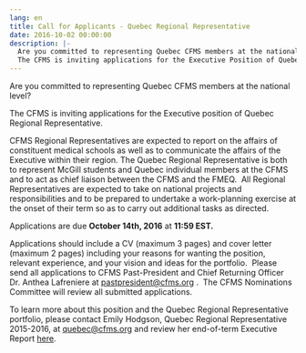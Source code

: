 ```yaml
---
lang: en
title: Call for Applicants - Quebec Regional Representative
date: 2016-10-02 00:00:00
description: |-
  Are you committed to representing Quebec CFMS members at the national level?
  The CFMS is inviting applications for the Executive Position of Quebec Regional Representative.
---
```



Are you committed to representing Quebec CFMS members at the national level?

The CFMS is inviting applications for the Executive position of Quebec Regional Representative.

CFMS Regional Representatives are expected to report on the affairs of constituent medical schools as well as to communicate the affairs of the Executive within their region. The Quebec Regional Representative is both to represent McGill students and Quebec individual members at the CFMS and to act as chief liaison between the CFMS and the FMEQ.&nbsp; All Regional Representatives are expected to take on national projects and responsibilities and to be prepared to undertake a work-planning exercise at the onset of their term so as to carry out additional tasks as directed.

Applications are due **October 14th, 2016** at **11:59 EST.**

Applications should include a CV (maximum 3 pages) and cover letter (maximum 2 pages) including your reasons for wanting the position, relevant experience, and your vision and ideas for the portfolio. &nbsp;Please send all applications to CFMS Past-President and Chief Returning Officer Dr. Anthea Lafreniere at [pastpresident@cfms.org](mailto:pastpresident@cfms.org) . &nbsp;The CFMS Nominations Committee will review all submitted applications.

To learn more about this position and the Quebec Regional Representative portfolio, please contact Emily Hodgson, Quebec Regional Representative 2015-2016, at [quebec@cfms.org](mailto:quebec@cfms.org) and review her end-of-term Executive Report [here](http://www.cfms.org/files/meetings/agm-2016/exec-reports/agm%202016%20-%20quebec%20regional%20reps.pdf).&nbsp;&nbsp;